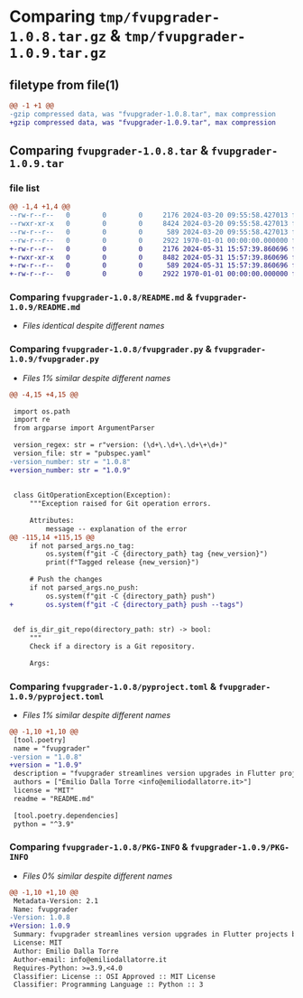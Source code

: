 # Comparing `tmp/fvupgrader-1.0.8.tar.gz` & `tmp/fvupgrader-1.0.9.tar.gz`

## filetype from file(1)

```diff
@@ -1 +1 @@
-gzip compressed data, was "fvupgrader-1.0.8.tar", max compression
+gzip compressed data, was "fvupgrader-1.0.9.tar", max compression
```

## Comparing `fvupgrader-1.0.8.tar` & `fvupgrader-1.0.9.tar`

### file list

```diff
@@ -1,4 +1,4 @@
--rw-r--r--   0        0        0     2176 2024-03-20 09:55:58.427013 fvupgrader-1.0.8/README.md
--rwxr-xr-x   0        0        0     8424 2024-03-20 09:55:58.427013 fvupgrader-1.0.8/fvupgrader.py
--rw-r--r--   0        0        0      589 2024-03-20 09:55:58.427013 fvupgrader-1.0.8/pyproject.toml
--rw-r--r--   0        0        0     2922 1970-01-01 00:00:00.000000 fvupgrader-1.0.8/PKG-INFO
+-rw-r--r--   0        0        0     2176 2024-05-31 15:57:39.860696 fvupgrader-1.0.9/README.md
+-rwxr-xr-x   0        0        0     8482 2024-05-31 15:57:39.860696 fvupgrader-1.0.9/fvupgrader.py
+-rw-r--r--   0        0        0      589 2024-05-31 15:57:39.860696 fvupgrader-1.0.9/pyproject.toml
+-rw-r--r--   0        0        0     2922 1970-01-01 00:00:00.000000 fvupgrader-1.0.9/PKG-INFO
```

### Comparing `fvupgrader-1.0.8/README.md` & `fvupgrader-1.0.9/README.md`

 * *Files identical despite different names*

### Comparing `fvupgrader-1.0.8/fvupgrader.py` & `fvupgrader-1.0.9/fvupgrader.py`

 * *Files 1% similar despite different names*

```diff
@@ -4,15 +4,15 @@
 
 import os.path
 import re
 from argparse import ArgumentParser
 
 version_regex: str = r"version: (\d+\.\d+\.\d+\+\d+)"
 version_file: str = "pubspec.yaml"
-version_number: str = "1.0.8"
+version_number: str = "1.0.9"
 
 
 class GitOperationException(Exception):
     """Exception raised for Git operation errors.
 
     Attributes:
         message -- explanation of the error
@@ -115,14 +115,15 @@
     if not parsed_args.no_tag:
         os.system(f"git -C {directory_path} tag {new_version}")
         print(f"Tagged release {new_version}")
 
     # Push the changes
     if not parsed_args.no_push:
         os.system(f"git -C {directory_path} push")
+        os.system(f"git -C {directory_path} push --tags")
 
 
 def is_dir_git_repo(directory_path: str) -> bool:
     """
     Check if a directory is a Git repository.
 
     Args:
```

### Comparing `fvupgrader-1.0.8/pyproject.toml` & `fvupgrader-1.0.9/pyproject.toml`

 * *Files 1% similar despite different names*

```diff
@@ -1,10 +1,10 @@
 [tool.poetry]
 name = "fvupgrader"
-version = "1.0.8"
+version = "1.0.9"
 description = "fvupgrader streamlines version upgrades in Flutter projects by automatically updating the pubspec.yaml file and tagging changes in Git. Simplify version control for your Flutter apps, packages, and plugins with this versatile tool."
 authors = ["Emilio Dalla Torre <info@emiliodallatorre.it>"]
 license = "MIT"
 readme = "README.md"
 
 [tool.poetry.dependencies]
 python = "^3.9"
```

### Comparing `fvupgrader-1.0.8/PKG-INFO` & `fvupgrader-1.0.9/PKG-INFO`

 * *Files 0% similar despite different names*

```diff
@@ -1,10 +1,10 @@
 Metadata-Version: 2.1
 Name: fvupgrader
-Version: 1.0.8
+Version: 1.0.9
 Summary: fvupgrader streamlines version upgrades in Flutter projects by automatically updating the pubspec.yaml file and tagging changes in Git. Simplify version control for your Flutter apps, packages, and plugins with this versatile tool.
 License: MIT
 Author: Emilio Dalla Torre
 Author-email: info@emiliodallatorre.it
 Requires-Python: >=3.9,<4.0
 Classifier: License :: OSI Approved :: MIT License
 Classifier: Programming Language :: Python :: 3
```

